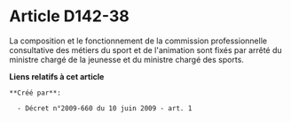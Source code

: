 # Article D142-38

La composition et le fonctionnement de la commission professionnelle consultative des métiers du sport et de l'animation sont
fixés par arrêté du ministre chargé de la jeunesse et du ministre chargé des sports.

**Liens relatifs à cet article**

	**Créé par**:

	  - Décret n°2009-660 du 10 juin 2009 - art. 1
